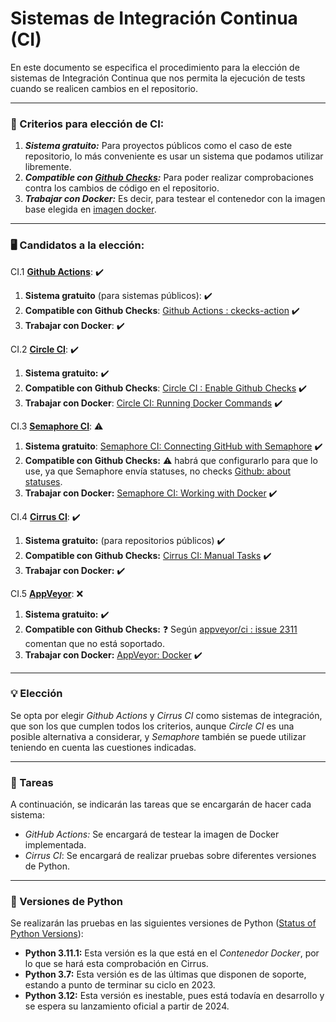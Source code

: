 # Sistemas de Integración Continua (CI)

En este documento se especifica el procedimiento para la elección de sistemas de Integración Continua que nos permita la ejecución de tests cuando se realicen cambios en el repositorio.

****

### :page_with_curl: Criterios para elección de CI:

1. ***Sistema gratuito:*** Para proyectos públicos como el caso de este repositorio, lo más conveniente es usar un sistema que podamos utilizar libremente.
2. ***Compatible con [Github Checks](https://docs.github.com/en/rest/checks?apiVersion=2022-11-28):*** Para poder realizar comprobaciones contra los cambios de código en el repositorio.
3. ***Trabajar con Docker:*** Es decir, para testear el contenedor con la imagen base elegida en [imagen docker](docker.md).

****

 ### :desktop_computer: Candidatos a la elección:

CI.1 **[Github Actions](https://github.com/features/actions)**: :heavy_check_mark:

1. **Sistema gratuito** (para sistemas públicos): :heavy_check_mark:
2. **Compatible con Github Checks**: [Github Actions : ckecks-action](https://github.com/marketplace/actions/github-checks) :heavy_check_mark:
3. **Trabajar con Docker**: :heavy_check_mark:

CI.2 **[Circle CI](https://circleci.com/docs/getting-started/)**: :heavy_check_mark:

1. **Sistema gratuito:** :heavy_check_mark:
2. **Compatible con Github Checks**: [Circle CI : Enable Github Checks](https://circleci.com/docs/enable-checks/) :heavy_check_mark:
3. **Trabajar con Docker**: [Circle CI: Running Docker Commands](https://circleci.com/docs/building-docker-images/) :heavy_check_mark:

CI.3 **[Semaphore CI](https://docs.semaphoreci.com/)**: :warning:

1.  **Sistema gratuito**: [Semaphore CI: Connecting GitHub with Semaphore](https://docs.semaphoreci.com/account-management/connecting-github-and-semaphore/) :heavy_check_mark:
2. **Compatible con Github Checks:** :warning: habrá que configurarlo para que lo use, ya que Semaphore envía statuses, no checks [Github: about statuses](https://docs.github.com/es/pull-requests/collaborating-with-pull-requests/collaborating-on-repositories-with-code-quality-features/about-status-checks).
3. **Trabajar con Docker:** [Semaphore CI: Working with Docker](https://docs.semaphoreci.com/ci-cd-environment/working-with-docker/) :heavy_check_mark:

CI.4 **[Cirrus CI](https://cirrus-ci.org/features/)**: :heavy_check_mark:

1. **Sistema gratuito:** (para repositorios públicos) :heavy_check_mark:
2. **Compatible con Github Checks:**  [Cirrus CI: Manual Tasks](https://cirrus-ci.org/guide/writing-tasks/#manual-tasks) :heavy_check_mark:
3. **Trabajar con Docker:** :heavy_check_mark:

CI.5 **[AppVeyor](https://www.appveyor.com/docs/)**: :x:

1. **Sistema gratuito:** :heavy_check_mark:
2. **Compatible con Github Checks:** :question: Según [appveyor/ci : issue 2311](https://github.com/appveyor/ci/issues/2311) comentan que no está soportado.
3. **Trabajar con Docker:** [AppVeyor: Docker](https://www.appveyor.com/docs/linux-images-software/#docker) :heavy_check_mark:

****

### :bulb: Elección

Se opta por elegir *Github Actions* y *Cirrus CI* como sistemas de integración, que son los que cumplen todos los criterios, aunque *Circle CI* es una posible alternativa a considerar, y *Semaphore* también se puede utilizar teniendo en cuenta las cuestiones indicadas.

****

### :page_facing_up: Tareas

A continuación, se indicarán las tareas que se encargarán de hacer cada sistema:

* *GitHub Actions:* Se encargará de testear la imagen de Docker implementada.
* *Cirrus CI*: Se encargará de realizar pruebas sobre diferentes versiones de Python.

****

### :vertical_traffic_light: Versiones de Python

Se realizarán las pruebas en las siguientes versiones de Python ([Status of Python Versions](https://devguide.python.org/versions/)):

* **Python 3.11.1:** Esta versión es la que está en el *Contenedor Docker*, por lo que se hará esta comprobación en Cirrus.
* **Python 3.7:** Esta versión es de las últimas que disponen de soporte, estando a punto de terminar su ciclo en 2023.
* **Python 3.12:** Esta versión es inestable, pues está todavía en desarrollo y se espera su lanzamiento oficial a partir de 2024.
